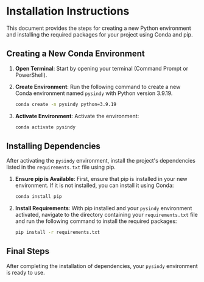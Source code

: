 # Installation Instructions

This document provides the steps for creating a new Python environment and installing the required packages for your project using Conda and pip.

## Creating a New Conda Environment

1. **Open Terminal**: Start by opening your terminal (Command Prompt or PowerShell).

2. **Create Environment**: Run the following command to create a new Conda environment named `pysindy` with Python version 3.9.19.

    ```bash
    conda create -n pysindy python=3.9.19
    ```

3. **Activate Environment**: Activate the environment:

    ```bash
    conda activate pysindy
    ```

## Installing Dependencies

After activating the `pysindy` environment, install the project's dependencies listed in the `requirements.txt` file using pip.

1. **Ensure pip is Available**: First, ensure that pip is installed in your new environment. If it is not installed, you can install it using Conda:

    ```bash
    conda install pip
    ```

2. **Install Requirements**: With pip installed and your `pysindy` environment activated, navigate to the directory containing your `requirements.txt` file and run the following command to install the required packages:

    ```bash
    pip install -r requirements.txt
    ```
## Final Steps

After completing the installation of dependencies, your `pysindy` environment is ready to use.
